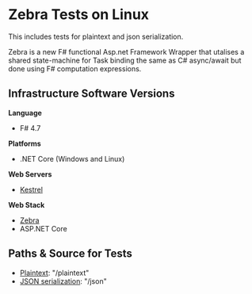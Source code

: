 # Zebra Tests on Linux
This includes tests for plaintext and json serialization.

Zebra is a new F# functional Asp.net Framework Wrapper that utalises a shared state-machine for Task binding the same as C# async/await but done using F# computation expressions.

## Infrastructure Software Versions

**Language**

* F# 4.7

**Platforms**

* .NET Core (Windows and Linux)

**Web Servers**

* [Kestrel](https://github.com/aspnet/KestrelHttpServer)

**Web Stack**

* [Zebra](https://medium.com/@gerardtoconnor/racing-the-zebra-benchmark-performance-architecture-for-f-web-server-58dd922f5cfe)
* ASP.NET Core

## Paths & Source for Tests

* [Plaintext](src/App/Program.fs): "/plaintext"
* [JSON serialization](src/App/Program.fs): "/json"



